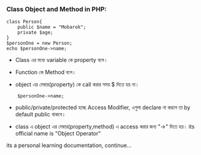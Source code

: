 ### Class Object and Method in PHP:

~~~   
class Person{
    public $name = "Mobarok";
    private $age;
}
$personOne = new Person;
echo $personOne->name;
~~~
* Class এর মধ্যে variable কে property বলে।
* Function কে Method বলে। 

* object এর মেম্বার(property) কে call করার সময় $ দিতে হয় না।  
~~~ 
    $personOne->name;
~~~

* public/private/protected হচ্ছে Access Modifier, এগুলা declare না করলে তা by default public থাকবে।

* class এ object এর মেম্বার(property,method) এ access করার জন্য "->" দিতে হয়। its  official name is "Object Operator"

its a personal learning documentation, continue...
